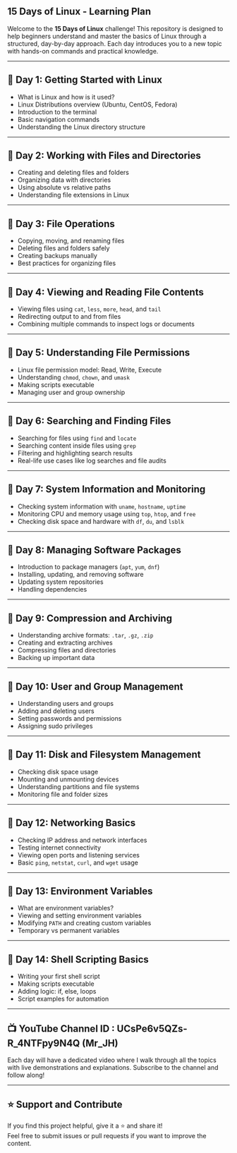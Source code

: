 

## 15 Days of Linux - Learning Plan

Welcome to the **15 Days of Linux** challenge! This repository is designed to help beginners understand and master the basics of Linux through a structured, day-by-day approach. Each day introduces you to a new topic with hands-on commands and practical knowledge.

---

## 📅 Day 1: Getting Started with Linux

- What is Linux and how is it used?
- Linux Distributions overview (Ubuntu, CentOS, Fedora)
- Introduction to the terminal
- Basic navigation commands
- Understanding the Linux directory structure

---

## 📅 Day 2: Working with Files and Directories

- Creating and deleting files and folders
- Organizing data with directories
- Using absolute vs relative paths
- Understanding file extensions in Linux

---

## 📅 Day 3: File Operations

- Copying, moving, and renaming files
- Deleting files and folders safely
- Creating backups manually
- Best practices for organizing files

---

## 📅 Day 4: Viewing and Reading File Contents

- Viewing files using `cat`, `less`, `more`, `head`, and `tail`
- Redirecting output to and from files
- Combining multiple commands to inspect logs or documents

---

## 📅 Day 5: Understanding File Permissions

- Linux file permission model: Read, Write, Execute
- Understanding `chmod`, `chown`, and `umask`
- Making scripts executable
- Managing user and group ownership

---

## 📅 Day 6: Searching and Finding Files

- Searching for files using `find` and `locate`
- Searching content inside files using `grep`
- Filtering and highlighting search results
- Real-life use cases like log searches and file audits

---

## 📅 Day 7: System Information and Monitoring

- Checking system information with `uname`, `hostname`, `uptime`
- Monitoring CPU and memory usage using `top`, `htop`, and `free`
- Checking disk space and hardware with `df`, `du`, and `lsblk`

---

## 📅 Day 8: Managing Software Packages

- Introduction to package managers (`apt`, `yum`, `dnf`)
- Installing, updating, and removing software
- Updating system repositories
- Handling dependencies

---

## 📅 Day 9: Compression and Archiving

- Understanding archive formats: `.tar`, `.gz`, `.zip`
- Creating and extracting archives
- Compressing files and directories
- Backing up important data

---

## 📅 Day 10: User and Group Management

- Understanding users and groups
- Adding and deleting users
- Setting passwords and permissions
- Assigning sudo privileges

---

## 📅 Day 11: Disk and Filesystem Management

- Checking disk space usage
- Mounting and unmounting devices
- Understanding partitions and file systems
- Monitoring file and folder sizes

---

## 📅 Day 12: Networking Basics

- Checking IP address and network interfaces
- Testing internet connectivity
- Viewing open ports and listening services
- Basic `ping`, `netstat`, `curl`, and `wget` usage

---

## 📅 Day 13: Environment Variables

- What are environment variables?
- Viewing and setting environment variables
- Modifying `PATH` and creating custom variables
- Temporary vs permanent variables

---

## 📅 Day 14: Shell Scripting Basics

- Writing your first shell script
- Making scripts executable
- Adding logic: if, else, loops
- Script examples for automation

---


## 📺 YouTube Channel ID : UCsPe6v5QZs-R_4NTFpy9N4Q (Mr_JH)

Each day will have a dedicated video where I walk through all the topics with live demonstrations and explanations. Subscribe to the channel and follow along!

---

## ⭐ Support and Contribute

If you find this project helpful, give it a ⭐ and share it!  
Feel free to submit issues or pull requests if you want to improve the content.

